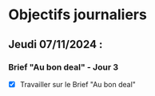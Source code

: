 # Objectifs journaliers

## Jeudi 07/11/2024 :

### Brief "Au bon deal" - Jour 3

- [x] Travailler sur le Brief "Au bon deal" 
